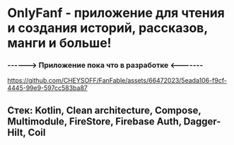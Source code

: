 # OnlyFanf - приложение для чтения и создания историй, рассказов, манги и больше!
### ------> Приложение пока что в разработке <-------



https://github.com/CHEYSOFF/FanFable/assets/66472023/5eada106-f9cf-4445-99e9-597cc583ba87


## Стек:  Kotlin, Clean architecture, Compose, Multimodule, FireStore, Firebase Auth, Dagger-Hilt, Coil
